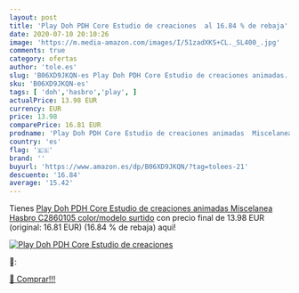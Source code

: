 ```yaml
---
layout: post
title: 'Play Doh PDH Core Estudio de creaciones  al 16.84 % de rebaja'
date: 2020-07-10 20:10:26
image: 'https://m.media-amazon.com/images/I/51zadXKS+CL._SL400_.jpg'
comments: true
category: ofertas
author: 'tole.es'
slug: 'B06XD9JKQN-es Play Doh PDH Core Estudio de creaciones animadas...'
sku: 'B06XD9JKQN-es'
tags: [ 'doh','hasbro','play', ]
actualPrice: 13.98 EUR
currency: EUR
price: 13.98
comparePrice: 16.81 EUR
prodname: 'Play Doh PDH Core Estudio de creaciones animadas  Miscelanea  Hasbro C2860105    color/modelo surtido'
country: 'es'
flag: '🇪🇸'
brand: ''
buyurl: 'https://www.amazon.es/dp/B06XD9JKQN/?tag=tolees-21'
descuento: '16.84'
average: '15.42'
---
```


Tienes [Play Doh PDH Core Estudio de creaciones animadas  Miscelanea  Hasbro C2860105    color/modelo surtido](https://www.amazon.es/dp/B06XD9JKQN/?tag=tolees-21) con precio final de  13.98 EUR (original: 16.81 EUR) (16.84 %  de rebaja) aqui!

[![Play Doh PDH Core Estudio de creaciones ](https://m.media-amazon.com/images/I/51zadXKS+CL._SL400_.jpg)](https://www.amazon.es/dp/B06XD9JKQN/?tag=tolees-21)

🔎:


[🛒 Comprar!!!](https://www.amazon.es/dp/B06XD9JKQN/?tag=tolees-21)
